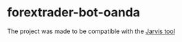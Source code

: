 # forextrader-bot-oanda

The project was made to be compatible with the [Jarvis tool](https://github.com/andre-cavalheiro/Jarvis)
